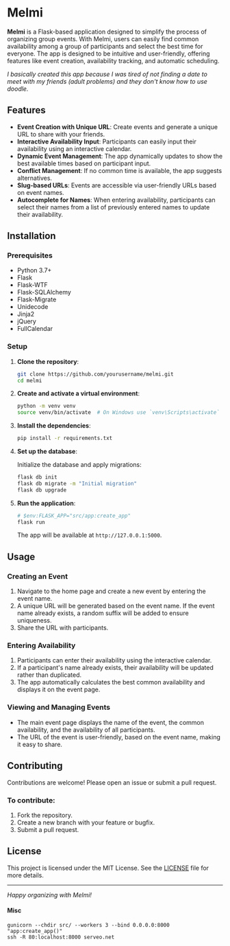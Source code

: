 # Melmi

**Melmi** is a Flask-based application designed to simplify the process of organizing group events. With Melmi, users can easily find common availability among a group of participants and select the best time for everyone. The app is designed to be intuitive and user-friendly, offering features like event creation, availability tracking, and automatic scheduling.

*I basically created this app because I was tired of not finding a date to meet with my friends (adult problems) and they don't know how to use doodle.*

## Features

- **Event Creation with Unique URL**: Create events and generate a unique URL to share with your friends.
- **Interactive Availability Input**: Participants can easily input their availability using an interactive calendar.
- **Dynamic Event Management**: The app dynamically updates to show the best available times based on participant input.
- **Conflict Management**: If no common time is available, the app suggests alternatives.
- **Slug-based URLs**: Events are accessible via user-friendly URLs based on event names.
- **Autocomplete for Names**: When entering availability, participants can select their names from a list of previously entered names to update their availability.

## Installation

### Prerequisites

- Python 3.7+
- Flask
- Flask-WTF
- Flask-SQLAlchemy
- Flask-Migrate
- Unidecode
- Jinja2
- jQuery
- FullCalendar

### Setup

1. **Clone the repository**:

    ```sh
    git clone https://github.com/yourusername/melmi.git
    cd melmi
    ```

2. **Create and activate a virtual environment**:

    ```sh
    python -m venv venv
    source venv/bin/activate  # On Windows use `venv\Scripts\activate`
    ```

3. **Install the dependencies**:

    ```sh
    pip install -r requirements.txt
    ```

4. **Set up the database**:

    Initialize the database and apply migrations:

    ```sh
    flask db init
    flask db migrate -m "Initial migration"
    flask db upgrade
    ```

5. **Run the application**:

    ```sh
    # $env:FLASK_APP="src/app:create_app"
    flask run
    ```

    The app will be available at `http://127.0.0.1:5000`.

## Usage

### Creating an Event

1. Navigate to the home page and create a new event by entering the event name.
2. A unique URL will be generated based on the event name. If the event name already exists, a random suffix will be added to ensure uniqueness.
3. Share the URL with participants.

### Entering Availability

1. Participants can enter their availability using the interactive calendar.
2. If a participant's name already exists, their availability will be updated rather than duplicated.
3. The app automatically calculates the best common availability and displays it on the event page.

### Viewing and Managing Events

- The main event page displays the name of the event, the common availability, and the availability of all participants.
- The URL of the event is user-friendly, based on the event name, making it easy to share.

## Contributing

Contributions are welcome! Please open an issue or submit a pull request.

### To contribute:

1. Fork the repository.
2. Create a new branch with your feature or bugfix.
3. Submit a pull request.

## License

This project is licensed under the MIT License. See the [LICENSE](LICENSE) file for more details.

---

*Happy organizing with Melmi!*


#### Misc
```
gunicorn --chdir src/ --workers 3 --bind 0.0.0.0:8000 "app:create_app()"
ssh -R 80:localhost:8000 serveo.net
```